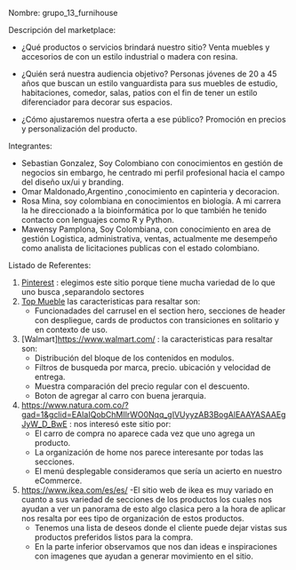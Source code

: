 Nombre: grupo_13_furnihouse

Descripción del marketplace:
- ¿Qué productos o servicios brindará nuestro sitio?
   Venta muebles y accesorios de con un estilo industrial o madera con resina.

- ¿Quién será nuestra audiencia objetivo?
   Personas jóvenes de 20 a 45 años que buscan un estilo vanguardista para  sus muebles de estudio, habitaciones, comedor, salas, patios con el fin de tener un estilo      diferenciador para decorar sus espacios.

- ¿Cómo ajustaremos nuestra oferta a ese público?
   Promoción en precios y personalización del producto.
   
Integrantes: 
   - Sebastian Gonzalez, Soy Colombiano con conocimientos en gestión de negocios sin embargo, he centrado mi perfil profesional hacia el campo del diseño ux/ui      y        branding. 
   - Omar Maldonado,Argentino ,conocimiento en capinteria y decoracion.
   - Rosa Mina, soy colombiana en conocimientos en biología. A mi carrera la he direccionado a la bioinformática por lo que también he tenido contacto con lenguajes como R y Python.
   - Mawensy Pamplona, Soy Colombiana, con conocimiento en area de gestión Logistica, administrativa, ventas, actualmente me desempeño como analista de licitaciones publicas con el estado colombiano.

Listado de Referentes:
1. [Pinterest](https://ar.pinterest.com/) : elegimos este sitio porque tiene mucha variedad de lo que uno busca ,separandolo sectores 
2. [Top Mueble](https://topmueble.com/) las caracteristicas para resaltar son:
   - Funcionadades del carrusel en el section hero, secciones de header con despliegue, cards de productos con transiciones en solitario y en contexto de uso.
3. [Walmart]https://www.walmart.com/ : la caracteristicas para resaltar son:
   - Distribución del bloque de los contenidos en modulos.
   - Filtros de busqueda por marca, precio. ubicación y velocidad de entrega.
   - Muestra comparación del precio regular con el descuento.
   - Boton de agregar al carro con buena jerarquia.
4. https://www.natura.com.co/?gad=1&gclid=EAIaIQobChMIlrWO0Nqq_gIVUyyzAB3BogAlEAAYASAAEgJyW_D_BwE : nos interesó este sitio por:
   - El carro de compra no aparece cada vez que uno agrega un producto.
   - La organización de home nos parece interesante por todas las secciones.
   - El menú desplegable consideramos que sería un acierto en nuestro eCommerce.
5. https://www.ikea.com/es/es/
      -El sitio web de ikea es muy variado en cuanto a sus variedad de secciones de los productos los cuales nos ayudan a ver un panorama de esto algo clasica pero a  la      hora de aplicar nos resalta por ees tipo de organización de estos productos.
      - Tenemos una lista de deseos donde el cliente puede dejar vistas sus productos preferidos listos para la compra.
      - En la parte inferior observamos que nos dan ideas e inspiraciones con imagenes que ayudan a generar movimiento en el sitio.
